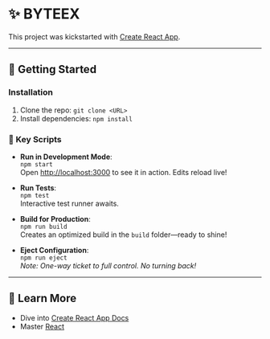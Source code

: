 # ✨ BYTEEX

This project was kickstarted with [Create React App](https://github.com/facebook/create-react-app).  

---

## 🚀 Getting Started

### Installation
1. Clone the repo: `git clone <URL>`  
2. Install dependencies: `npm install`

### 🎯 Key Scripts
- **Run in Development Mode**:  
  `npm start`  
  Open [http://localhost:3000](http://localhost:3000) to see it in action. Edits reload live!  

- **Run Tests**:  
  `npm test`  
  Interactive test runner awaits.  

- **Build for Production**:  
  `npm run build`  
  Creates an optimized build in the `build` folder—ready to shine!  

- **Eject Configuration**:  
  `npm run eject`  
  *Note: One-way ticket to full control. No turning back!*  

---

## 🌟 Learn More
- Dive into [Create React App Docs](https://facebook.github.io/create-react-app/docs/getting-started)  
- Master [React](https://reactjs.org/)
